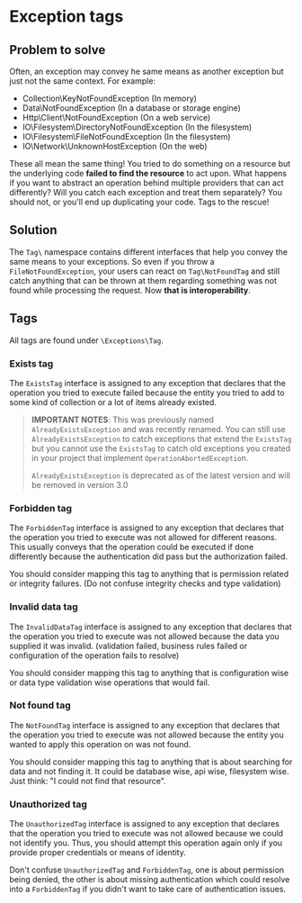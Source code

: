# Exception tags

## Problem to solve

Often, an exception may convey he same means as another exception but just not the same context. For example:

- Collection\KeyNotFoundException (In memory)
- Data\NotFoundException (In a database or storage engine)
- Http\Client\NotFoundException (On a web service)
- IO\Filesystem\DirectoryNotFoundException (In the filesystem)
- IO\Filesystem\FileNotFoundException (In the filesystem)
- IO\Network\UnknownHostException (On the web)

These all mean the same thing! You tried to do something on a resource but the underlying code **failed to find the resource** to act upon. What happens if you want to abstract an operation behind multiple providers that can act differently? Will you catch each exception and treat them separately? You should not, or you'll end up duplicating your code. Tags to the rescue!

## Solution

The `Tag\` namespace contains different interfaces that help you convey the same means to your exceptions. So even if you throw a `FileNotFoundException`, your users can react on `Tag\NotFoundTag` and still catch anything that can be thrown at them regarding something was not found while processing the request. Now **that is interoperability**.

## Tags

All tags are found under `\Exceptions\Tag`.

### Exists tag

The `ExistsTag` interface is assigned to any exception that declares that the operation you tried to execute failed because the entity you tried to add to some kind of collection or a lot of items already existed.

> **IMPORTANT NOTES**: This was previously named `AlreadyExistsException` and was recently renamed. You can still use `AlreadyExistsException` to catch exceptions that extend the `ExistsTag` but you cannot use the `ExistsTag` to catch old exceptions you created in your project that implement `OperationAbortedExceptio`n.
>
> `AlreadyExistsException` is deprecated as of the latest version and will be removed in version 3.0

### Forbidden tag

The `ForbiddenTag` interface is assigned to any exception that declares that the operation you tried to execute was not allowed for different reasons. This usually conveys that the operation could be executed if done differently because the authentication did pass but the authorization failed.

You should consider mapping this tag to anything that is permission related or integrity failures. (Do not confuse integrity checks and type validation)

### Invalid data tag

The `InvalidDataTag` interface is assigned to any exception that declares that the operation you tried to execute was not allowed because the data you supplied it was invalid. (validation failed, business rules failed or configuration of the operation fails to resolve)

You should consider mapping this tag to anything that is configuration wise or data type validation wise operations that would fail.

### Not found tag

The `NotFoundTag` interface is assigned to any exception that declares that the operation you tried to execute was not allowed because the entity you wanted to apply this operation on was not found.

You should consider mapping this tag to anything that is about searching for data and not finding it. It could be database wise, api wise, filesystem wise. Just think: "I could not find that resource".

### Unauthorized tag

The `UnauthorizedTag` interface is assigned to any exception that declares that the operation you tried to execute was not allowed because we could not identify you. Thus, you should attempt this operation again only if you provide proper credentials or means of identity.

Don't confuse `UnauthorizedTag` and `ForbiddenTag`, one is about permission being denied, the other is about missing authentication which could resolve into a `ForbiddenTag` if you didn't want to take care of authentication issues.

